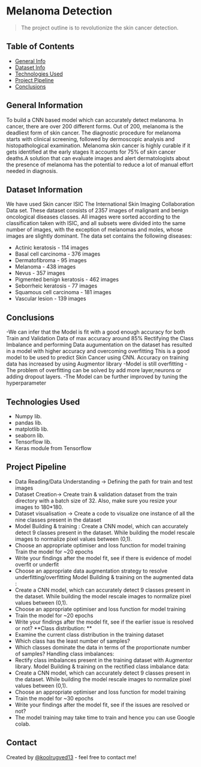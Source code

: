 # Melanoma Detection 
> The project outline is to revolutionize the skin cancer detection.


## Table of Contents
* [General Info](#general-information)
* [Dataset Info](#dataset-information)
* [Technologies Used](#technologies-used)
* [Project Pipeline](#project-pipeline)
* [Conclusions](#conclusions)

<!-- You can include any other section that is pertinent to your problem -->

## General Information
To build a CNN based model which can accurately detect melanoma.
In cancer, there are over 200 different forms. Out of 200, melanoma is the deadliest form of skin cancer. 
The diagnostic procedure for melanoma starts with clinical screening, followed by dermoscopic analysis and histopathological examination. 
Melanoma skin cancer is highly curable if it gets identified at the early stages
It accounts for 75% of skin cancer deaths.A solution that can evaluate images and alert dermatologists about 
the presence of melanoma has the potential to reduce a lot of manual effort needed in diagnosis.


## Dataset Information
We have used Skin cancer ISIC The International Skin Imaging Collaboration Data set.
These dataset consists of 2357 images of malignant and benign oncological diseases classes.
All images were sorted according to the classification taken with ISIC, and all subsets were divided
into the same number of images, with the exception of melanomas and moles, whose images are slightly dominant.
The data set contains the following diseases:

- Actinic keratosis              - 114 images 
- Basal cell carcinoma           - 376 images
- Dermatofibroma                 - 95  images
- Melanoma                       - 438 images
- Nevus                          - 357 images
- Pigmented benign keratosis     - 462 images
- Seborrheic keratosis           - 77  images
- Squamous cell carcinoma        - 181 images
- Vascular lesion                - 139 images
 
<!-- You don't have to answer all the questions - just the ones relevant to your project. -->

## Conclusions
-We can infer that the Model is fit with a good enough accuracy for both Train and Validation Data of max accuracy around 85% Rectifying the Class Imbalance and performing Data augumentation on the dataset has resulted in a model with higher accuracy and overcoming overfitting This is a good model to be used to predict Skin Cancer using CNN.
Accuracy on training data has increased by using Augmentor library
-Model is still overfitting
-The problem of overfitting can be solved by add more layer,neurons or adding dropout layers.
-The Model can be further improved by tuning the hyperparameter

<!-- You don't have to answer all the questions - just the ones relevant to your project. -->


## Technologies Used
- Numpy lib.
- pandas lib.
- matplotlib lib.
- seaborn lib.
- Tensorflow lib.
- Keras module from Tensorflow

<!-- As the libraries versions keep on changing, it is recommended to mention the version of library used in this project -->

## Project Pipeline
- Data Reading/Data Understanding → Defining the path for train and test images
- Dataset Creation→ Create train & validation dataset from the train directory with a batch size of 32. Also, make sure you resize your images to 180*180.
- Dataset visualisation → Create a code to visualize one instance of all the nine classes present in the dataset
- Model Building & training : Create a CNN model, which can accurately detect 9 classes present in the dataset. While building the model rescale images to normalize pixel values between (0,1).
- Choose an appropriate optimiser and loss function for model training
Train the model for ~20 epochs
- Write your findings after the model fit, see if there is evidence of model overfit or underfit
- Choose an appropriate data augmentation strategy to resolve underfitting/overfitting Model Building & training on the augmented data :
 - Create a CNN model, which can accurately detect 9 classes present in the dataset. While building the model rescale images to normalize pixel values between (0,1).
 - Choose an appropriate optimiser and loss function for model training
 - Train the model for ~20 epochs
 - Write your findings after the model fit, see if the earlier issue is resolved or not? **Class distribution: **
 - Examine the current class distribution in the training dataset
 - Which class has the least number of samples?
 - Which classes dominate the data in terms of the proportionate number of samples? Handling class imbalances:
 - Rectify class imbalances present in the training dataset with Augmentor library. Model Building & training on the rectified class imbalance data:
 - Create a CNN model, which can accurately detect 9 classes present in the dataset. While building the model rescale images to normalize pixel values between (0,1).
 - Choose an appropriate optimiser and loss function for model training
 - Train the model for ~30 epochs
 - Write your findings after the model fit, see if the issues are resolved or not?
 - The model training may take time to train and hence you can use Google colab.


## Contact
Created by [@koolrugved13](#@koolrugved13) - feel free to contact me!


<!-- Optional -->
<!-- ## License -->
<!-- This project is open source and available under the [... License](). -->

<!-- You don't have to include all sections - just the one's relevant to your project -->
